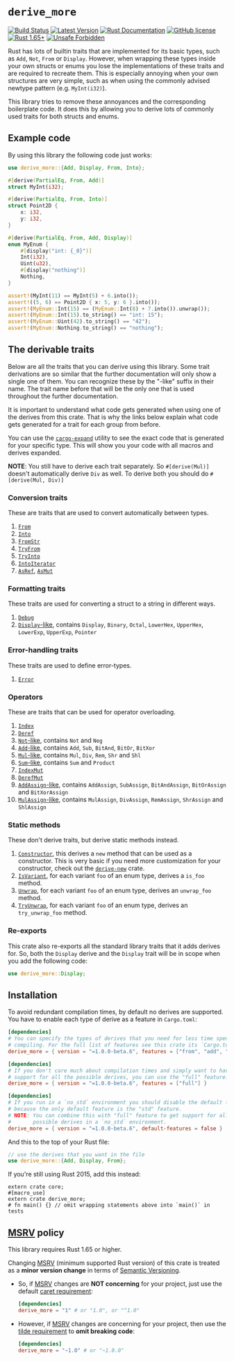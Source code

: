 # `derive_more`

[![Build Status](https://github.com/JelteF/derive_more/workflows/CI/badge.svg)](https://github.com/JelteF/derive_more/actions)
[![Latest Version](https://img.shields.io/crates/v/derive_more.svg)](https://crates.io/crates/derive_more)
[![Rust Documentation](https://docs.rs/derive_more/badge.svg)](https://docs.rs/derive_more)
[![GitHub license](https://img.shields.io/badge/license-MIT-blue.svg)](https://raw.githubusercontent.com/JelteF/derive_more/master/LICENSE)
[![Rust 1.65+](https://img.shields.io/badge/rustc-1.65+-lightgray.svg)](https://blog.rust-lang.org/2022/11/03/Rust-1.65.0.html)
[![Unsafe Forbidden](https://img.shields.io/badge/unsafe-forbidden-success.svg)](https://github.com/rust-secure-code/safety-dance)

Rust has lots of builtin traits that are implemented for its basic types, such
as `Add`, `Not`, `From` or `Display`.
However, when wrapping these types inside your own structs or enums you lose the
implementations of these traits and are required to recreate them.
This is especially annoying when your own structures are very simple, such as
when using the commonly advised newtype pattern (e.g. `MyInt(i32)`).

This library tries to remove these annoyances and the corresponding boilerplate code.
It does this by allowing you to derive lots of commonly used traits for both structs and enums.




## Example code

By using this library the following code just works:

```rust
use derive_more::{Add, Display, From, Into};

#[derive(PartialEq, From, Add)]
struct MyInt(i32);

#[derive(PartialEq, From, Into)]
struct Point2D {
    x: i32,
    y: i32,
}

#[derive(PartialEq, From, Add, Display)]
enum MyEnum {
    #[display("int: {_0}")]
    Int(i32),
    Uint(u32),
    #[display("nothing")]
    Nothing,
}

assert!(MyInt(11) == MyInt(5) + 6.into());
assert!((5, 6) == Point2D { x: 5, y: 6 }.into());
assert!(MyEnum::Int(15) == (MyEnum::Int(8) + 7.into()).unwrap());
assert!(MyEnum::Int(15).to_string() == "int: 15");
assert!(MyEnum::Uint(42).to_string() == "42");
assert!(MyEnum::Nothing.to_string() == "nothing");
```




## The derivable traits

Below are all the traits that you can derive using this library.
Some trait derivations are so similar that the further documentation will only show a single one
of them.
You can recognize these by the "-like" suffix in their name.
The trait name before that will be the only one that is used throughout the further
documentation.

It is important to understand what code gets generated when using one of the
derives from this crate.
That is why the links below explain what code gets generated for a trait for
each group from before.

You can use the [`cargo-expand`] utility to see the exact code that is generated
for your specific type.
This will show you your code with all macros and derives expanded.

**NOTE**: You still have to derive each trait separately. So `#[derive(Mul)]` doesn't
automatically derive `Div` as well. To derive both you should do `#[derive(Mul, Div)]`


### Conversion traits

These are traits that are used to convert automatically between types.

1. [`From`]
2. [`Into`]
3. [`FromStr`]
4. [`TryFrom`]
5. [`TryInto`]
6. [`IntoIterator`]
7. [`AsRef`], [`AsMut`]


### Formatting traits

These traits are used for converting a struct to a string in different ways.

1. [`Debug`]
2. [`Display`-like], contains `Display`, `Binary`, `Octal`, `LowerHex`,
   `UpperHex`, `LowerExp`, `UpperExp`, `Pointer`


### Error-handling traits

These traits are used to define error-types.

1. [`Error`]


### Operators

These are traits that can be used for operator overloading.

1. [`Index`]
2. [`Deref`]
3. [`Not`-like], contains `Not` and `Neg`
4. [`Add`-like], contains `Add`, `Sub`, `BitAnd`, `BitOr`, `BitXor`
5. [`Mul`-like], contains `Mul`, `Div`, `Rem`, `Shr` and `Shl`
6. [`Sum`-like], contains `Sum` and `Product`
7. [`IndexMut`]
8. [`DerefMut`]
9. [`AddAssign`-like], contains `AddAssign`, `SubAssign`, `BitAndAssign`,
   `BitOrAssign` and `BitXorAssign`
10. [`MulAssign`-like], contains `MulAssign`, `DivAssign`, `RemAssign`,
    `ShrAssign` and `ShlAssign`


### Static methods

These don't derive traits, but derive static methods instead.

1. [`Constructor`], this derives a `new` method that can be used as a constructor.
   This is very basic if you need more customization for your constructor, check
   out the [`derive-new`] crate.
2. [`IsVariant`], for each variant `foo` of an enum type, derives a `is_foo` method.
3. [`Unwrap`], for each variant `foo` of an enum type, derives an `unwrap_foo` method.
4. [`TryUnwrap`], for each variant `foo` of an enum type, derives an `try_unwrap_foo` method.


### Re-exports

This crate also re-exports all the standard library traits that it adds derives
for. So, both the `Display` derive and the `Display` trait will be in scope when
you add the following code:
```rust
use derive_more::Display;
```




## Installation

To avoid redundant compilation times, by default no derives are supported.
You have to enable each type of derive as a feature in `Cargo.toml`:
```toml
[dependencies]
# You can specify the types of derives that you need for less time spent
# compiling. For the full list of features see this crate its `Cargo.toml`.
derive_more = { version = "=1.0.0-beta.6", features = ["from", "add", "iterator"] }
```
```toml
[dependencies]
# If you don't care much about compilation times and simply want to have
# support for all the possible derives, you can use the "full" feature.
derive_more = { version = "=1.0.0-beta.6", features = ["full"] }
```
```toml
[dependencies]
# If you run in a `no_std` environment you should disable the default features,
# because the only default feature is the "std" feature.
# NOTE: You can combine this with "full" feature to get support for all the
#       possible derives in a `no_std` environment.
derive_more = { version = "=1.0.0-beta.6", default-features = false }
```

And this to the top of your Rust file:
```rust
// use the derives that you want in the file
use derive_more::{Add, Display, From};
```
If you're still using Rust 2015, add this instead:
```rust,edition2015
extern crate core;
#[macro_use]
extern crate derive_more;
# fn main() {} // omit wrapping statements above into `main()` in tests
```


## [MSRV] policy

This library requires Rust 1.65 or higher.

Changing [MSRV] (minimum supported Rust version) of this crate is treated as a **minor version change** in terms of [Semantic Versioning].
- So, if [MSRV] changes are **NOT concerning** for your project, just use the default [caret requirement]:
  ```toml
  [dependencies]
  derive_more = "1" # or "1.0", or "^1.0"
  ```
- However, if [MSRV] changes are concerning for your project, then use the [tilde requirement] to **omit breaking code**:
  ```toml
  [dependencies]
  derive_more = "~1.0" # or "~1.0.0"
  ```




[`cargo-expand`]: https://github.com/dtolnay/cargo-expand
[`derive-new`]: https://github.com/nrc/derive-new

[`From`]: https://docs.rs/derive_more/1.0.0-beta.6/derive_more/derive.From.html
[`Into`]: https://docs.rs/derive_more/1.0.0-beta.6/derive_more/derive.Into.html
[`FromStr`]: https://docs.rs/derive_more/1.0.0-beta.6/derive_more/derive.FromStr.html
[`TryFrom`]: https://docs.rs/derive_more/1.0.0-beta.6/derive_more/derive.TryFrom.html
[`TryInto`]: https://docs.rs/derive_more/1.0.0-beta.6/derive_more/derive.TryInto.html
[`IntoIterator`]: https://docs.rs/derive_more/1.0.0-beta.6/derive_more/derive.IntoIterator.html
[`AsRef`]: https://docs.rs/derive_more/1.0.0-beta.6/derive_more/derive.AsRef.html
[`AsMut`]: https://docs.rs/derive_more/1.0.0-beta.6/derive_more/derive.AsMut.html

[`Debug`]: https://docs.rs/derive_more/1.0.0-beta.6/derive_more/derive.Debug.html
[`Display`-like]: https://docs.rs/derive_more/1.0.0-beta.6/derive_more/derive.Display.html

[`Error`]: https://docs.rs/derive_more/1.0.0-beta.6/derive_more/derive.Error.html

[`Index`]: https://docs.rs/derive_more/1.0.0-beta.6/derive_more/derive.Index.html
[`Deref`]: https://docs.rs/derive_more/1.0.0-beta.6/derive_more/derive.Deref.html
[`Not`-like]: https://docs.rs/derive_more/1.0.0-beta.6/derive_more/derive.Not.html
[`Add`-like]: https://docs.rs/derive_more/1.0.0-beta.6/derive_more/derive.Add.html
[`Mul`-like]: https://docs.rs/derive_more/1.0.0-beta.6/derive_more/derive.Mul.html
[`Sum`-like]: https://docs.rs/derive_more/1.0.0-beta.6/derive_more/derive.Sum.html
[`IndexMut`]: https://docs.rs/derive_more/1.0.0-beta.6/derive_more/derive.IndexMut.html
[`DerefMut`]: https://docs.rs/derive_more/1.0.0-beta.6/derive_more/derive.DerefMut.html
[`AddAssign`-like]: https://docs.rs/derive_more/1.0.0-beta.6/derive_more/derive.AddAssign.html
[`MulAssign`-like]: https://docs.rs/derive_more/1.0.0-beta.6/derive_more/derive.MulAssign.html

[`Constructor`]: https://docs.rs/derive_more/1.0.0-beta.6/derive_more/derive.Constructor.html
[`IsVariant`]: https://docs.rs/derive_more/1.0.0-beta.6/derive_more/derive.IsVariant.html
[`Unwrap`]: https://docs.rs/derive_more/1.0.0-beta.6/derive_more/derive.Unwrap.html
[`TryUnwrap`]: https://docs.rs/derive_more/1.0.0-beta.6/derive_more/derive.TryUnwrap.html

[caret requirement]: https://doc.rust-lang.org/cargo/reference/specifying-dependencies.html#caret-requirements
[tilde requirement]: https://doc.rust-lang.org/cargo/reference/specifying-dependencies.html#tilde-requirements
[MSRV]: https://doc.rust-lang.org/cargo/reference/manifest.html#the-rust-version-field
[Semantic Versioning]: http://semver.org
